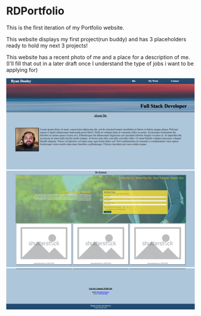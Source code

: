 # RDPortfolio
This is the first iteration of my Portfolio website. 

This website displays my first project(run buddy) and has 3 placeholders ready to hold my next 3 projects!

This website has a recent photo of me and a place for a description of me. (I'll fill that out in a later draft once I understand the type of jobs i want to be applying for)

<img src="./assets/images/websstop.jpg" alt="website screenshot 1/3">
<img src="./assets/images/webssmid.jpg" alt="website screenshot 2/3">
<img src="./assets/images/webssbottom.jpg" alt="website screenshot 3/3">